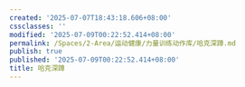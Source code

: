 ```yaml
---
created: '2025-07-07T18:43:18.606+08:00'
cssclasses: ''
modified: '2025-07-09T00:22:52.414+08:00'
permalink: /Spaces/2-Area/运动健康/力量训练动作库/哈克深蹲.md
publish: true
published: '2025-07-09T00:22:52.414+08:00'
title: 哈克深蹲
---
```

